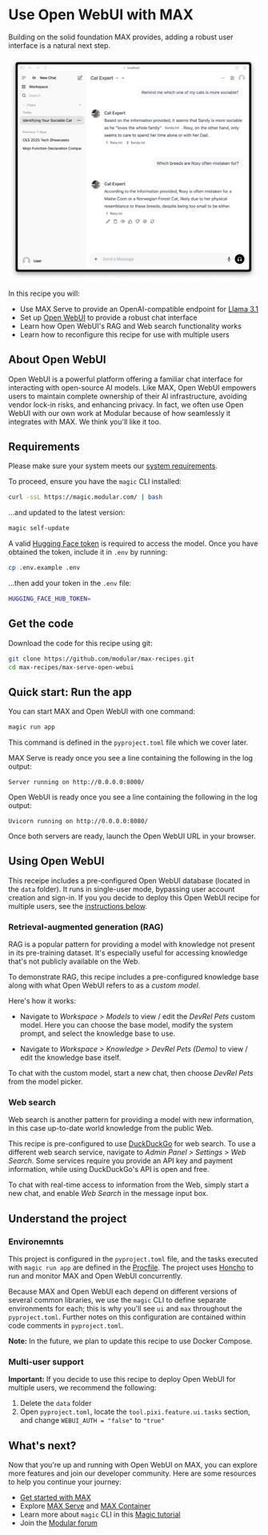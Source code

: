 # Use Open WebUI with MAX

Building on the solid foundation MAX provides, adding a robust user interface is a natural next step.

<img src="cat-expert.png" alt="Open WebUI with MAX Serve Demo" width="500" />

In this recipe you will:

- Use MAX Serve to provide an OpenAI-compatible endpoint for [Llama 3.1](https://ai.meta.com/blog/meta-llama-3-1/)
- Set up [Open WebUI](https://github.com/open-webui/open-webui) to provide a robust chat interface
- Learn how Open WebUI's RAG and Web search functionality works
- Learn how to reconfigure this recipe for use with multiple users

## About Open WebUI

Open WebUI is a powerful platform offering a familiar chat interface for interacting with open-source AI models. Like MAX, Open WebUI empowers users to maintain complete ownership of their AI infrastructure, avoiding vendor lock-in risks, and enhancing privacy. In fact, we often use Open WebUI with our own work at Modular because of how seamlessly it integrates with MAX. We think you'll like it too.

## Requirements

Please make sure your system meets our [system requirements](https://docs.modular.com/max/get-started).

To proceed, ensure you have the `magic` CLI installed:

```bash
curl -ssL https://magic.modular.com/ | bash
```

...and updated to the latest version:

```bash
magic self-update
```

A valid [Hugging Face token](https://huggingface.co/settings/tokens) is required to access the model.
Once you have obtained the token, include it in `.env` by running:

```bash
cp .env.example .env
```

...then add your token in the `.env` file:

```bash
HUGGING_FACE_HUB_TOKEN=
```

## Get the code

Download the code for this recipe using git:

```bash
git clone https://github.com/modular/max-recipes.git
cd max-recipes/max-serve-open-webui
```

## Quick start: Run the app

You can start MAX and Open WebUI with one command:

```bash
magic run app
```

This command is defined in the `pyproject.toml` file which we cover later.

MAX Serve is ready once you see a line containing the following in the log output:

```plaintext
Server running on http://0.0.0.0:8000/
```

Open WebUI is ready once you see a line containing the following in the log output:

```plaintext
Uvicorn running on http://0.0.0.0:8080/
```

Once both servers are ready, launch the Open WebUI URL in your browser.

## Using Open WebUI

This receipe includes a pre-configured Open WebUI database (located in the `data` folder). It runs in single-user mode, bypassing user account creation and sign-in. If you you decide to deploy this Open WebUI recipe for multiple users, see the [instructions below](#multi-user-support).

### Retrieval-augmented generation (RAG)

RAG is a popular pattern for providing a model with knowledge not present in its pre-training dataset. It's especially useful for accessing knowledge that's not publicly available on the Web.

To demonstrate RAG, this recipe includes a pre-configured knowledge base along with what Open WebUI refers to as a *custom model*.

Here's how it works:

- Navigate to *Workspace > Models* to view / edit the *DevRel Pets* custom model. Here you can choose the base model, modify the system prompt, and select the knowledge base to use.

- Navigate to *Workspace > Knowledge > DevRel Pets (Demo)* to view / edit the knowledge base itself.

To chat with the custom model, start a new chat, then choose *DevRel Pets* from the model picker.

### Web search

Web search is another pattern for providing a model with new information, in this case up-to-date world knowledge from the public Web.

This recipe is pre-configured to use [DuckDuckGo](https://duckduckgo.com/) for web search. To use a different web search service, navigate to *Admin Panel > Settings > Web Search*. Some services require you provide an API key and payment information, while using DuckDuckGo's API is open and free.

To chat with real-time access to information from the Web, simply start a new chat, and enable *Web Search* in the message input box.

## Understand the project

### Environemnts

This project is configured in the `pyproject.toml` file, and the tasks executed with `magic run app` are defined in the [Procfile](https://judoscale.com/blog/six-tips-for-mastering-your-procfile). The project uses [Honcho](https://honcho.readthedocs.io/en/latest/) to run and monitor MAX and Open WebUI concurrently.

Because MAX and Open WebUI each depend on different versions of several common libraries, we use the `magic` CLI to define separate environments for each; this is why you'll see `ui` and `max` throughout the `pyproject.toml`. Further notes on this configuration are contained within code comments in `pyproject.toml`.

**Note:** In the future, we plan to update this recipe to use Docker Compose.

### Multi-user support

**Important:** If you decide to use this recipe to deploy Open WebUI  for multiple users, we recommend the following:

1. Delete the `data` folder
2. Open `pyproject.toml`, locate the `tool.pixi.feature.ui.tasks` section, and change `WEBUI_AUTH = "false"` to `"true"`

## What's next?

Now that you're up and running with Open WebUI on MAX, you can explore more features and join our developer community. Here are some resources to help you continue your journey:

- [Get started with MAX](https://docs.modular.com/max/get-started)
- Explore [MAX Serve](https://docs.modular.com/max/serve) and [MAX Container](https://docs.modular.com/max/container/)
- Learn more about `magic` CLI in this [Magic tutorial](https://docs.modular.com/max/tutorials/magic)
- Join the [Modular forum](https://forum.modular.com/)
